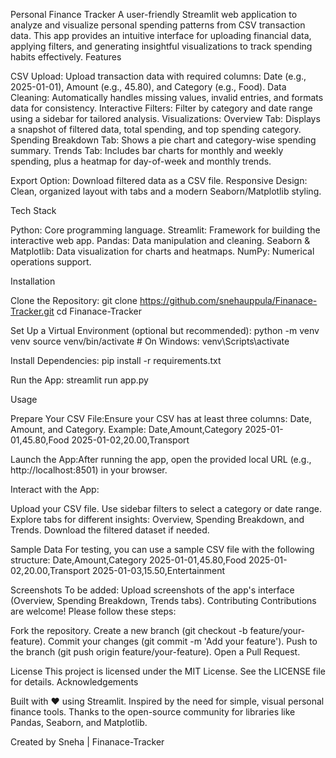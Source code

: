 Personal Finance Tracker
A user-friendly Streamlit web application to analyze and visualize personal spending patterns from CSV transaction data. This app provides an intuitive interface for uploading financial data, applying filters, and generating insightful visualizations to track spending habits effectively.
Features

CSV Upload: Upload transaction data with required columns: Date (e.g., 2025-01-01), Amount (e.g., 45.80), and Category (e.g., Food).
Data Cleaning: Automatically handles missing values, invalid entries, and formats data for consistency.
Interactive Filters: Filter by category and date range using a sidebar for tailored analysis.
Visualizations:
Overview Tab: Displays a snapshot of filtered data, total spending, and top spending category.
Spending Breakdown Tab: Shows a pie chart and category-wise spending summary.
Trends Tab: Includes bar charts for monthly and weekly spending, plus a heatmap for day-of-week and monthly trends.


Export Option: Download filtered data as a CSV file.
Responsive Design: Clean, organized layout with tabs and a modern Seaborn/Matplotlib styling.

Tech Stack

Python: Core programming language.
Streamlit: Framework for building the interactive web app.
Pandas: Data manipulation and cleaning.
Seaborn & Matplotlib: Data visualization for charts and heatmaps.
NumPy: Numerical operations support.

Installation

Clone the Repository:
git clone https://github.com/snehauppula/Finanace-Tracker.git
cd Finanace-Tracker


Set Up a Virtual Environment (optional but recommended):
python -m venv venv
source venv/bin/activate  # On Windows: venv\Scripts\activate


Install Dependencies:
pip install -r requirements.txt


Run the App:
streamlit run app.py



Usage

Prepare Your CSV File:Ensure your CSV has at least three columns: Date, Amount, and Category. Example:
Date,Amount,Category
2025-01-01,45.80,Food
2025-01-02,20.00,Transport


Launch the App:After running the app, open the provided local URL (e.g., http://localhost:8501) in your browser.

Interact with the App:

Upload your CSV file.
Use sidebar filters to select a category or date range.
Explore tabs for different insights: Overview, Spending Breakdown, and Trends.
Download the filtered dataset if needed.



Sample Data
For testing, you can use a sample CSV file with the following structure:
Date,Amount,Category
2025-01-01,45.80,Food
2025-01-02,20.00,Transport
2025-01-03,15.50,Entertainment

Screenshots
To be added: Upload screenshots of the app's interface (Overview, Spending Breakdown, Trends tabs).
Contributing
Contributions are welcome! Please follow these steps:

Fork the repository.
Create a new branch (git checkout -b feature/your-feature).
Commit your changes (git commit -m 'Add your feature').
Push to the branch (git push origin feature/your-feature).
Open a Pull Request.

License
This project is licensed under the MIT License. See the LICENSE file for details.
Acknowledgements

Built with ❤️ using Streamlit.
Inspired by the need for simple, visual personal finance tools.
Thanks to the open-source community for libraries like Pandas, Seaborn, and Matplotlib.


Created by Sneha | Finanace-Tracker

